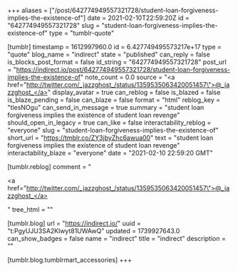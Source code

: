 +++
aliases = ["/post/642774949557321728/student-loan-forgiveness-implies-the-existence-of"]
date = 2021-02-10T22:59:20Z
id = "642774949557321728"
slug = "student-loan-forgiveness-implies-the-existence-of"
type = "tumblr-quote"

[tumblr]
timestamp = 1612997960.0
id = 6.427749495573217e+17
type = "quote"
blog_name = "indirect"
state = "published"
can_reply = false
is_blocks_post_format = false
id_string = "642774949557321728"
post_url = "https://indirect.io/post/642774949557321728/student-loan-forgiveness-implies-the-existence-of"
note_count = 0.0
source = "<a href=\"http://twitter.com/_jazzghost_/status/1359535063420051457\">@_jazzghost_</a>"
display_avatar = true
can_reblog = false
is_blazed = false
is_blaze_pending = false
can_blaze = false
format = "html"
reblog_key = "tlesNOgu"
can_send_in_message = true
summary = "student loan forgiveness implies the existence of student loan revenge"
should_open_in_legacy = true
can_like = false
interactability_reblog = "everyone"
slug = "student-loan-forgiveness-implies-the-existence-of"
short_url = "https://tmblr.co/ZY3jbyZhc6awua00"
text = "student loan forgiveness implies the existence of student loan revenge"
interactability_blaze = "everyone"
date = "2021-02-10 22:59:20 GMT"

[tumblr.reblog]
comment = "<p><a href=\"http://twitter.com/_jazzghost_/status/1359535063420051457\">@_jazzghost_</a></p>"
tree_html = ""

[tumblr.blog]
url = "https://indirect.io/"
uuid = "t:PgyUJU3SA2Klwyt81UWAwQ"
updated = 1739927643.0
can_show_badges = false
name = "indirect"
title = "indirect"
description = ""

[tumblr.blog.tumblrmart_accessories]
+++
